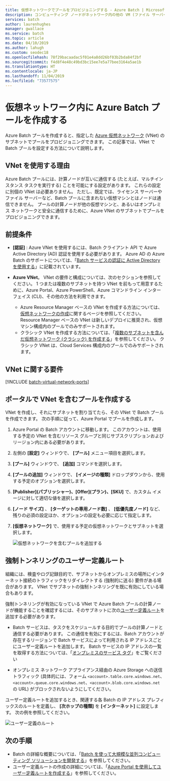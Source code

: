 ```yaml
---
title: 仮想ネットワークでプールをプロビジョニングする - Azure Batch | Microsoft Docs
description: コンピューティング ノードがネットワーク内の他の VM (ファイル サーバーなど) と安全に通信できるように、Azure 仮想ネットワークで Batch プールを作成する方法。
services: batch
author: laurenhughes
manager: gwallace
ms.service: batch
ms.topic: article
ms.date: 04/10/2019
ms.author: lahugh
ms.custom: seodec18
ms.openlocfilehash: 78f29bacaadac5f01e4a8dd26bf03b2bda84f2bf
ms.sourcegitcommit: f4d8f4e48c49bd3bc15ee7e5a77bee3164a5ae1b
ms.translationtype: HT
ms.contentlocale: ja-JP
ms.lasthandoff: 11/04/2019
ms.locfileid: "73577575"
---
```

# <a name="create-an-azure-batch-pool-in-a-virtual-network"></a>仮想ネットワーク内に Azure Batch プールを作成する

Azure Batch プールを作成すると、指定した [Azure 仮想ネットワーク](../virtual-network/virtual-networks-overview.md) (VNet) のサブネットでプールをプロビジョニングできます。 この記事では、VNet で Batch プールを設定する方法について説明します。 

## <a name="why-use-a-vnet"></a>VNet を使用する理由

Azure Batch プールには、計算ノードが互いに通信する (たとえば、マルチインスタンス タスクを実行する) ことを可能にする設定があります。 これらの設定に別個の VNet は必要ありません。 ただし、既定では、ライセンス サーバーやファイル サーバーなど、Batch プールに含まれない仮想マシンとはノードは通信できません。 プールの計算ノードが他の仮想マシンと、あるいはオンプレミス ネットワークと安全に通信するために、Azure VNet のサブネットでプールをプロビジョニングできます。 

## <a name="prerequisites"></a>前提条件

* **[認証]** : Azure VNet を使用するには、Batch クライアント API で Azure Active Directory (AD) 認証を使用する必要があります。 Azure AD の Azure Batch のサポートについては、「[Batch サービスの認証に Active Directory を使用する](batch-aad-auth.md)」に記載されています。 

* **Azure VNet**。 VNet の要件と構成については、次のセクションを参照してください。 1 つまたは複数のサブネットを持つ VNet を前もって用意するために、Azure Portal、Azure PowerShell、Azure コマンドライン インターフェイス (CLI)、その他の方法を利用できます。  
  * Azure Resource Manager ベースの VNet を作成する方法については、[仮想ネットワークの作成](../virtual-network/manage-virtual-network.md#create-a-virtual-network)に関するページを参照してください。 Resource Manager ベースの VNet は新しいデプロイに推奨され、仮想マシン構成内のプールでのみサポートされます。
  * クラシック VNet を作成する方法については、「[複数のサブネットを含んだ仮想ネットワーク (クラシック) を作成する](../virtual-network/create-virtual-network-classic.md)」を参照してください。 クラシック VNet は、Cloud Services 構成内のプールでのみサポートされます。

## <a name="vnet-requirements"></a>VNet に関する要件

[!INCLUDE [batch-virtual-network-ports](../../includes/batch-virtual-network-ports.md)]

## <a name="create-a-pool-with-a-vnet-in-the-portal"></a>ポータルで VNet を含むプールを作成する

VNet を作成し、それにサブネットを割り当てたら、その VNet で Batch プールを作成できます。 次の手順に従って、Azure Portal でプールを作成します。 

1. Azure Portal の Batch アカウントに移動します。 このアカウントは、使用する予定の VNet を含むリソース グループと同じサブスクリプションおよびリージョン内にある必要があります。 
2. 左側の **[設定]** ウィンドウで、 **[プール]** メニュー項目を選択します。
3. **[プール]** ウィンドウで、 **[追加]** コマンドを選択します。
4. **[プールの追加]** ウィンドウで、 **[イメージの種類]** ドロップダウンから、使用する予定のオプションを選択します。 
5. **[Publisher]\(パブリッシャー\)、[Offer]\(プラン\)、[SKU]** で、カスタム イメージに対して適切な値を選択します。
6. **[ノード サイズ]** 、 **[ターゲットの専用ノード数]** 、 **[低優先度ノード]** など、残りの必須の設定ほか、オプションの設定も必要に応じて指定します。
7. **[仮想ネットワーク]** で、使用する予定の仮想ネットワークとサブネットを選択します。
  
   ![仮想ネットワークを含むプールを追加する](./media/batch-virtual-network/add-vnet-pool.png)

## <a name="user-defined-routes-for-forced-tunneling"></a>強制トンネリングのユーザー定義ルート

組織には、検査やログ記録目的で、サブネットからオンプレミスの場所にインターネット接続のトラフィックをリダイレクトする (強制的に送る) 要件がある場合があります。 VNet でサブネットの強制トンネリングを既に有効にしている場合もあります。 

強制トンネリングが有効になっている VNet で Azure Batch プールの計算ノードが機能することを確認するには、そのサブネットに次の[ユーザー定義ルート](../virtual-network/virtual-networks-udr-overview.md)を追加する必要があります。

* Batch サービスは、タスクをスケジュールする目的でプールの計算ノードと通信する必要があります。 この通信を有効にするには、Batch アカウントが存在するリージョンで Batch サービスによって利用される IP アドレスごとにユーザー定義ルートを追加します。 Batch サービスの IP アドレスの一覧を取得する方法については、「[オンプレミスのサービス タグ](../virtual-network/service-tags-overview.md)」をご覧ください

* オンプレミス ネットワーク アプライアンス経由の Azure Storage への送信トラフィック (具体的には、フォーム `<account>.table.core.windows.net`、`<account>.queue.core.windows.net`、`<account>.blob.core.windows.net` の URL) がブロックされないようにしてください。

ユーザー定義ルートを追加するとき、関連する各 Batch の IP アドレス プレフィックスのルートを定義し、 **[次ホップの種類]** を **[インターネット]** に設定します。 次の例を参照してください。

![ユーザー定義のルート](./media/batch-virtual-network/user-defined-route.png)

## <a name="next-steps"></a>次の手順

- Batch の詳細な概要については、「[Batch を使って大規模な並列コンピューティング ソリューションを開発する](batch-api-basics.md)」を参照してください。
- ユーザー定義ルートの作成の詳細については、「[Azure Portal を使用してユーザー定義ルートを作成する](../virtual-network/tutorial-create-route-table-portal.md)」を参照してください。
